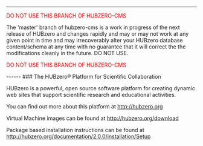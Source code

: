 ------
<p style="color:red;">DO NOT USE THIS BRANCH OF HUBZERO-CMS</p>
The 'master' branch of hubzero-cms is a work in progress of the next release of HUBzero and changes rapidly and may or may not work at any given point in time and may irrecoverably alter your HUBzero database content/schema at any time with no guarantee that it will correct the the modifications cleanly in the future. DO NOT USE.

<p style="color:red;">DO NOT USE THIS BRANCH OF HUBZERO-CMS</p>
------
### The HUBzero® Platform for Scientific Collaboration

HUBzero is a powerful, open source software platform for creating dynamic web sites that support scientific research and educational activities.

You can find out more about this platform at http://hubzero.org

Virtual Machine images can be found at http://hubzero.org/download

Package based installation instructions can be found at http://hubzero.org/documentation/2.0.0/installation/Setup
